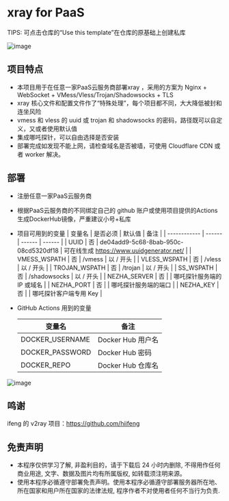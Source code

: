 # xray for PaaS

TIPS: 可点击仓库的“Use this template”在仓库的原基础上创建私库

![image](https://user-images.githubusercontent.com/122191366/212063458-2def0e1a-805a-4451-ae62-324b67abee47.png)

## 项目特点
* 本项目用于在任意一家PaaS云服务商部署xray ，采用的方案为 Nginx + WebSocket + VMess/Vless/Trojan/Shadowsocks + TLS
* xray 核心文件和配置文件作了“特殊处理”，每个项目都不同，大大降低被封和连坐风险
* vmess 和 vless 的 uuid 或 trojan 和 shadowsocks 的密码，路径既可以自定义，又或者使用默认值
* 集成哪吒探针，可以自由选择是否安装
* 部署完成如发现不能上网，请检查域名是否被墙，可使用 Cloudflare CDN 或者 worker 解决。

## 部署

* 注册任意一家PaaS云服务商
* 根据PaaS云服务商的不同绑定自己的 github 账户或使用项目提供的Actions生成DockerHub镜像，严重建议小号+私库
* 项目可用到的变量
  | 变量名 | 是否必须 | 默认值 | 备注 |
  | ------------ | ------ | ------ | ------ |
  | UUID         | 否 | de04add9-5c68-8bab-950c-08cd5320df18 | 可在线生成 https://www.uuidgenerator.net/ |
  | VMESS_WSPATH | 否 | /vmess | 以 / 开头 |
  | VLESS_WSPATH | 否 | /vless | 以 / 开头 |
  | TROJAN_WSPATH | 否 | /trojan | 以 / 开头 |
  | SS_WSPATH | 否 | /shadowsocks | 以 / 开头 |
  | NEZHA_SERVER | 否 |        | 哪吒探针服务端的 IP 或域名 |
  | NEZHA_PORT   | 否 |        | 哪吒探针服务端的端口 |
  | NEZHA_KEY    | 否 |        | 哪吒探针客户端专用 Key |

* GitHub Actions 用到的变量

  | 变量名 | 备注 |
  | ------------- | -------------- |
  |DOCKER_USERNAME|Docker Hub 用户名|
  |DOCKER_PASSWORD|Docker Hub 密码|
  |DOCKER_REPO|Docker Hub 仓库名|

![image](https://user-images.githubusercontent.com/116990986/211692321-34df154a-320a-448f-9abe-2efab9c53550.png)

## 鸣谢

ifeng 的 v2ray 项目：https://github.com/hiifeng

## 免责声明

* 本程序仅供学习了解, 非盈利目的，请于下载后 24 小时内删除, 不得用作任何商业用途, 文字、数据及图片均有所属版权, 如转载须注明来源。
* 使用本程序必循遵守部署免责声明。使用本程序必循遵守部署服务器所在地、所在国家和用户所在国家的法律法规, 程序作者不对使用者任何不当行为负责.

